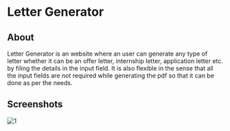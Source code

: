 # Letter Generator


## About
Letter Generator is an website where an user can generate any type of letter whether it can be an offer letter, internship letter, application letter etc. by filing the details in the input field. It is also flexible in the sense that all the input fields are not required while generating the pdf so that it can be done as per the needs.

## Screenshots
![1](https://user-images.githubusercontent.com/68656122/150932098-a6685ff0-21d5-411f-a2f9-ad074c91dc31.png)
